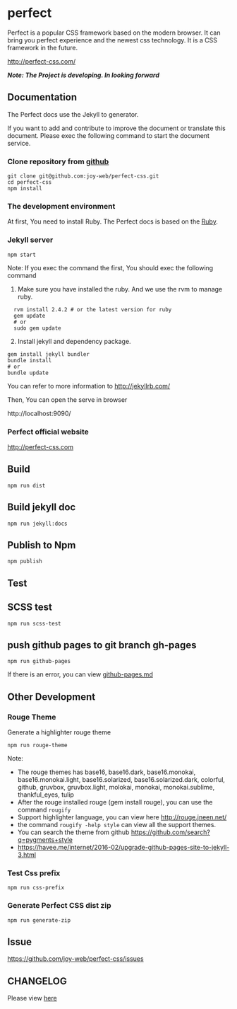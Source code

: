 # perfect
  Perfect is a popular CSS framework based on the modern browser.
  It can bring you perfect experience and the newest css technology.
  It is a CSS framework in the future.
  
  http://perfect-css.com/

**_Note: The Project is developing. In looking forward_**

## Documentation

The Perfect docs use the Jekyll to generator.

If you want to add and contribute to improve the document or translate this document.
Please exec the following command to start the document service.

### Clone repository from [github](https://github.com/joy-web/perfect-css)

```git
git clone git@github.com:joy-web/perfect-css.git
cd perfect-css
npm install
```

### The development environment

At first, You need to install Ruby. The Perfect docs is based on the [Ruby](https://www.ruby-lang.org/zh_cn/).

###  Jekyll server

```npm
npm start
```

Note: If you exec the command the first, You should exec the following command

1. Make sure you have installed the ruby. And we use the rvm to manage ruby.
  ```
    rvm install 2.4.2 # or the latest version for ruby
    gem update 
    # or 
    sudo gem update
  ```
2.  Install jekyll and dependency package.

```
gem install jekyll bundler
bundle install
# or
bundle update
```

You can refer to more information to http://jekyllrb.com/

Then, You can open the serve in browser

http://localhost:9090/

### Perfect official website

http://perfect-css.com


## Build

```
npm run dist
```

## Build jekyll doc

```
npm run jekyll:docs
```

## Publish to Npm

```npm
npm publish
```

## Test 

## SCSS test

```npm
npm run scss-test
```

## push github pages to git branch gh-pages
```npm
npm run github-pages
```
If there is an error, you can view [github-pages.md](./github-pages.md)

## Other Development

### Rouge Theme

Generate a highlighter rouge theme

```npm
npm run rouge-theme
```

Note: 
* The rouge themes has base16, base16.dark, base16.monokai, base16.monokai.light, base16.solarized, base16.solarized.dark,
  colorful, github, gruvbox, gruvbox.light, molokai, monokai, monokai.sublime, thankful_eyes, tulip
* After the rouge installed rouge (gem install rouge), you can use the command `rougify`
* Support highlighter language, you can view here http://rouge.jneen.net/
* the command `rougify -help style` can view all the support themes.
* You can search the theme from github https://github.com/search?q=pygments+style
* https://havee.me/internet/2016-02/upgrade-github-pages-site-to-jekyll-3.html

### Test Css prefix
```npm
npm run css-prefix
```

### Generate Perfect CSS dist zip

```npm
npm run generate-zip
```

## Issue

https://github.com/joy-web/perfect-css/issues

## CHANGELOG

Please view [here](./CHANGELOG.md)
